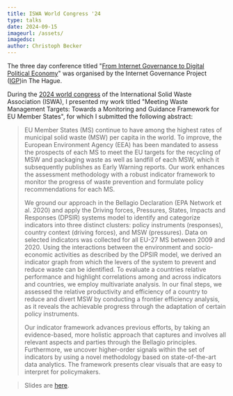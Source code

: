```yaml
---
title: ISWA World Congress '24
type: talks
date: 2024-09-15
imageurl: /assets/
imagedsc:    
author: Christoph Becker
---
```



The three day conference titled "[From Internet Governance to Digital Political Economy](https://www.internetgovernance.org/events/from-internet-governance-to-digital-political-economy/)" was organised
by the Internet Governance Project ([IGP](https://www.internetgovernance.org/))in The Hague.

During the [2024 world congress](https://iswa2024.org/) of the International Solid Waste Association (ISWA),
I presented my work titled "Meeting Waste Management Targets: Towards a Monitoring and Guidance Framework for EU Member States", for which I submitted the following abstract:

> EU Member States (MS) continue to have among the highest rates of municipal solid waste (MSW) per capita in the world. To improve, the European Environment Agency (EEA) has been mandated to assess the prospects of each MS to meet the EU targets for the recycling of MSW and packaging waste as well as landfill of each MSW, which it subsequently publishes as Early Warning reports. Our work enhances the assessment methodology with a robust indicator framework to monitor the progress of waste prevention and formulate policy recommendations for each MS.
> 
> We ground our approach in the Bellagio Declaration (EPA Network et al. 2020) and apply the Driving forces, Pressures, States, Impacts and Responses (DPSIR) systems model to identify and categorize indicators into three distinct clusters: policy instruments (responses), country context (driving forces), and MSW (pressures). Data on selected indicators was collected for all EU-27 MS between 2009 and 2020. Using the interactions between the environment and socio-economic activities as described by the DPSIR model, we derived an indicator graph from which the levers of the system to prevent and reduce waste can be identified. To evaluate a countries relative performance and highlight correlations among and across indicators and countries, we employ multivariate analysis. In our final steps, we assessed the relative productivity and efficiency of a country to reduce and divert MSW by conducting a frontier efficiency analysis, as it reveals the achievable progress through the adaptation of certain policy instruments.
> 
> Our indicator framework advances previous efforts, by taking an evidence-based, more holistic approach that captures and involves all relevant aspects and parties through the Bellagio principles. Furthermore, we uncover higher-order signals within the set of indicators by using a novel methodology based on state-of-the-art data analytics. The framework presents clear visuals that are easy to interpret for policymakers.

> Slides are [here](/assets/talks/talks_ISWA_2024.pdf).
